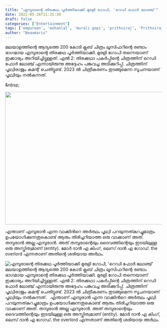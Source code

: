 ```yaml
---
title: "എമ്പുരാന്റെ തിരക്കഥ പൂർത്തിയാക്കി മുരളി ഗോപി, 'റെഡി ഫോർ ലോഞ്ച്'"
date: 2022-05-26T11:35:39
draft: false
categories: ["Entertainment"]
tags: ['empuraan', 'mohanlal', 'murali gopi', 'prithviraj', 'Prithviraj Sukumaran']
author: "Beaumaris"
---
```


മലയാളത്തിന്റെ ആദ്യത്തെ 200 കോടി ക്ലബ് ചിത്രം ലൂസിഫറിന്റെ രണ്ടാം ഭാഗമായ എമ്പുരാന്റെ തിരക്കഥ പൂർത്തിയാക്കി. മുരളി ഗോപി തന്നെയാണ് ഇക്കാര്യം അറിയിച്ചിട്ടുള്ളത്. എൽ 2: തിരക്കഥാ പകർപ്പിന്റെ ചിത്രത്തിന് റെഡി ഫോർ ലോഞ്ച് എന്നായിരുന്നു അദ്ദേഹം പങ്കുവച്ച അടിക്കുറിപ്പ്. ചിത്രത്തിന് പൃഥ്വിരാജും കമന്റ് ചെതിട്ടുണ്ട്. 2023 ൽ ചിത്രീകരണം തുടങ്ങുമെന്ന സൂചനയാണ് പൃഥ്വിയും നൽകുന്നത്.

&amp;nbsp;

<img class="wp-image-336679 aligncenter" src="https://cdn.boolokam.com/articles/2022/05/dqqdqqdd.gif" alt="" width="759" height="427" />

എന്താണ് എമ്പുരാന്‍ എന്ന വാക്കിന്‍റെ അര്‍ത്ഥം പൃഥ്വി പറയുന്നത്കുറച്ചുമാത്രം ഉപയോഗിക്കുന്നതുകൊണ്ട് ആരും തിരിച്ചറിയാത്ത ഒരു വാക്കാണ് അത്. തമ്പുരാന്‍ അല്ല എമ്പുരാന്‍. അത് തമ്പുരാന്റെയും ദൈവത്തിന്റെയും ഇടയിലുള്ള ഒരു അസ്തിത്വമാണ് (entity). മോര്‍ ദാന്‍ എ കിംഗ്, ലെസ് ദാന്‍ എ ഗോഡ്. the overlord എന്നതാണ് അതിന്റെ ശരിയായ അര്‍ഥം.


![എമ്പുരാന്റെ തിരക്കഥ പൂർത്തിയാക്കി മുരളി ഗോപി, 'റെഡി ഫോർ ലോഞ്ച്'](https://cdn.boolokam.com/articles/2022/05/dqqdqqdd.gif)മലയാളത്തിന്റെ ആദ്യത്തെ 200 കോടി ക്ലബ് ചിത്രം ലൂസിഫറിന്റെ രണ്ടാം ഭാഗമായ എമ്പുരാന്റെ തിരക്കഥ പൂർത്തിയാക്കി. മുരളി ഗോപി തന്നെയാണ് ഇക്കാര്യം അറിയിച്ചിട്ടുള്ളത്. എൽ 2: തിരക്കഥാ പകർപ്പിന്റെ ചിത്രത്തിന് റെഡി ഫോർ ലോഞ്ച് എന്നായിരുന്നു അദ്ദേഹം പങ്കുവച്ച അടിക്കുറിപ്പ്. ചിത്രത്തിന് പൃഥ്വിരാജും കമന്റ് ചെതിട്ടുണ്ട്. 2023 ൽ ചിത്രീകരണം തുടങ്ങുമെന്ന സൂചനയാണ് പൃഥ്വിയും നൽകുന്നത്. &nbsp; എന്താണ് എമ്പുരാന്‍ എന്ന വാക്കിന്‍റെ അര്‍ത്ഥം പൃഥ്വി പറയുന്നത്കുറച്ചുമാത്രം ഉപയോഗിക്കുന്നതുകൊണ്ട് ആരും തിരിച്ചറിയാത്ത ഒരു വാക്കാണ് അത്. തമ്പുരാന്‍ അല്ല എമ്പുരാന്‍. അത് തമ്പുരാന്റെയും ദൈവത്തിന്റെയും ഇടയിലുള്ള ഒരു അസ്തിത്വമാണ് (entity). മോര്‍ ദാന്‍ എ കിംഗ്, ലെസ് ദാന്‍ എ ഗോഡ്. the overlord എന്നതാണ് അതിന്റെ ശരിയായ അര്‍ഥം.
